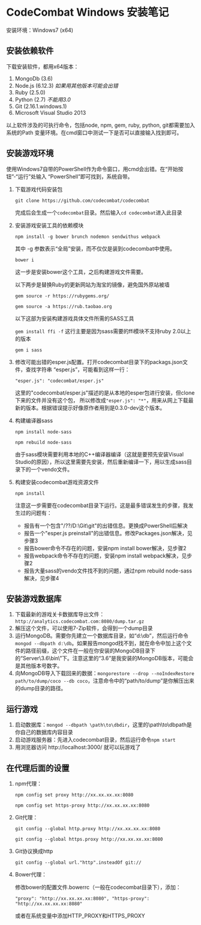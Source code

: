 # CodeCombat Windows 安装笔记

安装环境：Windows7 (x64)

## 安装依赖软件

下载安装软件，都用x64版本：
1. MongoDb (3.6)
2. Node.js (6.12.3) _如果用其他版本可能会出错_
3. Ruby (2.5.0)
4. Python (2.7) _不能用3.0_
5. Git (2.16.1.windows.1)
6. Microsoft Visual Studio 2013

以上软件涉及的可执行命令，包括node, npm, gem, ruby, python, git都需要加入系统的Path
变量环境。在cmd窗口中测试一下是否可以直接输入找到即可。


## 安装游戏环境

使用Windows7自带的PowerShell作为命令窗口，用cmd会出错。在“开始按钮”-“运行”处输入
“PowerShell”即可找到，系统自带。

1. 下载游戏代码安装包

    `git clone https://github.com/codecombat/codecombat`

    完成后会生成一个`codecombat`目录。然后输入`cd codecombat`进入此目录

2. 安装游戏安装工具的依赖模块

    `npm install -g bower brunch nodemon sendwithus webpack`

    其中 -g 参数表示“全局”安装，而不仅仅是装到codecombat中使用。

    `bower i`

    这一步是安装bower这个工具，之后构建游戏文件需要。

    以下两步是替换Ruby的更新网站为淘宝的镜像，避免国外原站被墙

    `gem source -r https://rubygems.org/`

    `gem source -a https://rub.taobao.org`

    以下这部为安装构建游戏具体文件所需的SASS工具

    `gem install ffi -f` 这行主要是因为sass需要的ffi模块不支持ruby 2.0以上的版本

    `gem i sass`

3. 修改可能出错的esper.js配置。打开codecombat目录下的packags.json文件，查找字符串
“esper.js”，可能看到这样一行：

    `"esper.js": "codecombat/esper.js"`

    这里的"codecombat/esper.js"描述的是从本地的esper包进行安装，但clone下来的文件并没有这个包，
    所以修改成`"esper.js": "*"`，用来从网上下载最新的版本。根据错误提示好像原作者用到是0.3.0-dev这个版本。

4. 构建编译器sass

    `npm install node-sass`

    `npm rebuild node-sass`

    由于sass模块需要利用本地的C++编译器编译（这就是要预先安装Visual Studio的原因），所以这里需要先安装，然后重新编译一下，用以生成sass目录下的一个vendo文件。

5. 构建安装codecombat游戏资源文件

    `npm install`

    注意这一步需要在codecombat目录下运行。这是最多错误发生的步骤，我发生过的问题有：
     - 报告有一个包含"/??/D:\Git\git"的出错信息。更换成PowerShell后解决
     - 报告一个"esper.js preinstall"的出错信息。修改Packages.json解决，见步骤3
     - 报告bower命令不存在的问题，安装npm install bower解决，见步骤2
     - 报告webpack命令不存在的问题，安装npm install webpack解决，见步骤2
     - 报告大量sass的vendo文件找不到的问题，通过npm rebuild node-sass解决，见步骤4

## 安装游戏数据库

1. 下载最新的游戏关卡数据库导出文件：`http://analytics.codecombat.com:8080/dump.tar.gz`
2. 解压这个文件，可以使用7-Zip软件，会得到一个dump目录
3. 运行MongoDB。需要你先建立一个数据库目录，如“d:\db”，然后运行命令`mongod --dbpath d:\db`。如果报告mongod找不到，就在命令中加上这个文件的路径前缀，这个文件在一般在你安装的MongoDB目录下的“Server\3.6\bin\”下。注意这里的“3.6”是我安装的MongoDB版本，可能会是其他版本号数字。
4. 向MongoDB导入下载回来的数据：`mongorestore --drop --noIndexRestore path/to/dump/coco --db coco`，注意命令中的“path/to/dump”是你解压出来的dump目录的路径。

## 运行游戏

1. 启动数据库：`mongod --dbpath \path\to\dbdir`，这里的\path\to\dbpath是你自己的数据库内容目录
2. 启动游戏服务器：先进入codecombat目录，然后运行命令`npm start`
3. 用浏览器访问 http://localhost:3000/ 就可以玩游戏了


## 在代理后面的设置

1. npm代理：

     `npm config set proxy http://xx.xx.xx.xx:8080`

     `npm config set https-proxy http://xx.xx.xx.xx:8080`

2. Git代理：

    `git config --global http.proxy http://xx.xx.xx.xx:8080`

    `git config --global https.proxy http://xx.xx.xx.xx:8080`

3. Git协议换成http

    `git config --global url."http".insteadOf git://`

4. Bower代理：

    修改bower的配置文件.bowerrc（一般在codecombat目录下），添加：

    `"proxy": "http://xx.xx.xx.xx:8080",
     "https-proxy": "http://xx.xx.xx.xx:8080"`

     或者在系统变量中添加HTTP_PROXY和HTTPS_PROXY